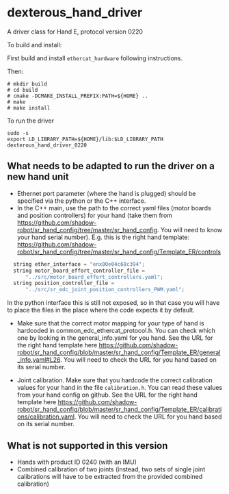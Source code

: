 # dexterous_hand_driver
A driver class for Hand E, protocol version 0220

To build and install:

First build and install `ethercat_hardware` following instructions.

Then:

```
# mkdir build
# cd build
# cmake -DCMAKE_INSTALL_PREFIX:PATH=${HOME} ..
# make
# make install
```

To run the driver

```
sudo -s
export LD_LIBRARY_PATH=${HOME}/lib:$LD_LIBRARY_PATH
dexterous_hand_driver_0220
```

## What needs to be adapted to run the driver on a new hand unit

* Ethernet port parameter (where the hand is plugged) should be specified via the python or the C++ interface.
* In the C++ main, use the path to the correct yaml files (motor boards and position controllers) for your hand (take them from https://github.com/shadow-robot/sr_hand_config/tree/master/sr_hand_config. You will need to know your hand serial number). E.g. this is the right hand template: https://github.com/shadow-robot/sr_hand_config/tree/master/sr_hand_config/Template_ER/controls

```c++
  string ether_interface = "enx00e04c68c394";
  string motor_board_effort_controller_file =
      "../src/motor_board_effort_controllers.yaml";
  string position_controller_file =
      "../src/sr_edc_joint_position_controllers_PWM.yaml";
```
In the python interface this is still not exposed, so in that case you will have to place the files in the place where the code expects it by default.

* Make sure that the correct motor mapping for your type of hand is hardcoded in common_edc_ethercat_protocol.h. You can check which one by looking in the general_info.yaml for you hand. See the URL for the right hand template here https://github.com/shadow-robot/sr_hand_config/blob/master/sr_hand_config/Template_ER/general_info.yaml#L26. You will need to check the URL for you hand based on its serial number.

* Joint calibration. Make sure that you hardcode the correct calibration values for your hand in the file `calibration.h`. You can read these values from your hand config on github. See the URL for the right hand template here https://github.com/shadow-robot/sr_hand_config/blob/master/sr_hand_config/Template_ER/calibrations/calibration.yaml. You will need to check the URL for you hand based on its serial number.

## What is not supported in this version
* Hands with product ID 0240 (with an IMU)
* Combined calibration of two joints (instead, two sets of single joint calibrations will have to be extracted from the provided combined calibration)
